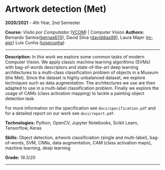 # Artwork detection (Met)

**2020/2021** - 4th Year, 2nd Semester

**Course:** *Visão por Computador* ([VCOM](https://sigarra.up.pt/feup/en/ucurr_geral.ficha_uc_view?pv_ocorrencia_id=384980)) | Computer Vision
**Authors:** Bernardo Santos([bernas670](https://github.com/bernas670)), David Silva ([daviddias99](https://github.com/daviddias99)), Laura Majer ([m-ajer](https://github.com/m-ajer)) Luís Cunha ([luispcunha](https://github.com/luispcunha))

---

**Description:** In this work we explore some common tasks of modern Computer Vision. We apply classic machine learning algorithms (SVMs) with bag-of-words descriptors and state-of-the-art deep learning architectures to a multi-class classification problem of objects in a Museum (the Met). Since the dataset is highly unbalanced dataset, we explore techniques such as data augmentation. The architectures we use are then adapted to use in a multi-label classification problem.  Finally we explore the usage of CAMs (class activation mapping) to tackle a painting object detection task. 

For more information on the specification see `docs/specification.pdf` and for a detailed report on our work see `docs/report.pdf`.

**Technologies:** Python, OpenCV, Jupyter Notebooks, Scikit Learn, Tensorflow, Keras

**Skills:** Object detection, artwork classificiation (single and multi-label), bag-of-words, SVM, CNNs, data augmentation, CAM (class activation maps), machine learning, deep learning

**Grade:** 19.3/20

---